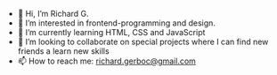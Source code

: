 - 👋 Hi, I’m Richard G.
- 👀 I’m interested in frontend-programming and design.
- 🌱 I’m currently learning HTML, CSS and JavaScript
- 💞️ I’m looking to collaborate on special projects where I can find new friends a learn new skills
- 📫 How to reach me: richard.gerboc@gmail.com

<!---
GerbyRich/GerbyRich is a ✨ special ✨ repository because its `README.md` (this file) appears on your GitHub profile.
You can click the Preview link to take a look at your changes.
--->
